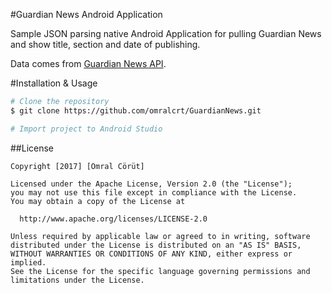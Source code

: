 #Guardian News Android Application

Sample JSON parsing native Android Application for pulling Guardian News and show title, section and date of publishing.

Data comes from [Guardian News API](https://content.guardianapis.com/search?api-key=b36b5eaf-651c-4d40-9a18-97d0acb68793).

#Installation & Usage
```bash
# Clone the repository
$ git clone https://github.com/omralcrt/GuardianNews.git

# Import project to Android Studio
```
##License

	Copyright [2017] [Ömral Cörüt]

    Licensed under the Apache License, Version 2.0 (the "License");
    you may not use this file except in compliance with the License.
    You may obtain a copy of the License at

      http://www.apache.org/licenses/LICENSE-2.0

    Unless required by applicable law or agreed to in writing, software
    distributed under the License is distributed on an "AS IS" BASIS,
    WITHOUT WARRANTIES OR CONDITIONS OF ANY KIND, either express or implied.
    See the License for the specific language governing permissions and
    limitations under the License.
